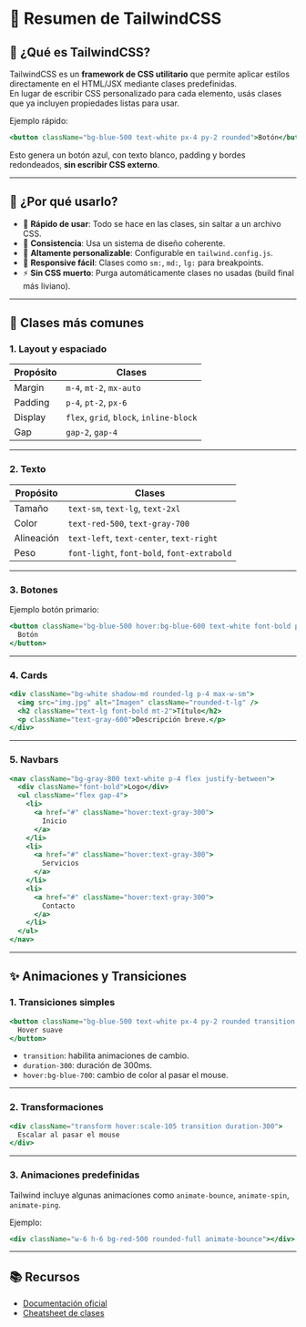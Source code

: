 # 📌 Resumen de TailwindCSS

## 📖 ¿Qué es TailwindCSS?

TailwindCSS es un **framework de CSS utilitario** que permite aplicar estilos directamente en el HTML/JSX mediante clases predefinidas.  
En lugar de escribir CSS personalizado para cada elemento, usás clases que ya incluyen propiedades listas para usar.

Ejemplo rápido:

```jsx
<button className="bg-blue-500 text-white px-4 py-2 rounded">Botón</button>
```

Esto genera un botón azul, con texto blanco, padding y bordes redondeados, **sin escribir CSS externo**.

---

## 🤔 ¿Por qué usarlo?

- 🚀 **Rápido de usar**: Todo se hace en las clases, sin saltar a un archivo CSS.
- 🎯 **Consistencia**: Usa un sistema de diseño coherente.
- 🎨 **Altamente personalizable**: Configurable en `tailwind.config.js`.
- 📱 **Responsive fácil**: Clases como `sm:`, `md:`, `lg:` para breakpoints.
- ⚡ **Sin CSS muerto**: Purga automáticamente clases no usadas (build final más liviano).

---

## 🎨 Clases más comunes

### **1. Layout y espaciado**

| Propósito | Clases                                  |
| --------- | --------------------------------------- |
| Margin    | `m-4`, `mt-2`, `mx-auto`                |
| Padding   | `p-4`, `pt-2`, `px-6`                   |
| Display   | `flex`, `grid`, `block`, `inline-block` |
| Gap       | `gap-2`, `gap-4`                        |

---

### **2. Texto**

| Propósito  | Clases                                      |
| ---------- | ------------------------------------------- |
| Tamaño     | `text-sm`, `text-lg`, `text-2xl`            |
| Color      | `text-red-500`, `text-gray-700`             |
| Alineación | `text-left`, `text-center`, `text-right`    |
| Peso       | `font-light`, `font-bold`, `font-extrabold` |

---

### **3. Botones**

Ejemplo botón primario:

```jsx
<button className="bg-blue-500 hover:bg-blue-600 text-white font-bold py-2 px-4 rounded">
  Botón
</button>
```

---

### **4. Cards**

```jsx
<div className="bg-white shadow-md rounded-lg p-4 max-w-sm">
  <img src="img.jpg" alt="Imagen" className="rounded-t-lg" />
  <h2 className="text-lg font-bold mt-2">Título</h2>
  <p className="text-gray-600">Descripción breve.</p>
</div>
```

---

### **5. Navbars**

```jsx
<nav className="bg-gray-800 text-white p-4 flex justify-between">
  <div className="font-bold">Logo</div>
  <ul className="flex gap-4">
    <li>
      <a href="#" className="hover:text-gray-300">
        Inicio
      </a>
    </li>
    <li>
      <a href="#" className="hover:text-gray-300">
        Servicios
      </a>
    </li>
    <li>
      <a href="#" className="hover:text-gray-300">
        Contacto
      </a>
    </li>
  </ul>
</nav>
```

---

## ✨ Animaciones y Transiciones

### **1. Transiciones simples**

```jsx
<button className="bg-blue-500 text-white px-4 py-2 rounded transition duration-300 hover:bg-blue-700">
  Hover suave
</button>
```

- `transition`: habilita animaciones de cambio.
- `duration-300`: duración de 300ms.
- `hover:bg-blue-700`: cambio de color al pasar el mouse.

---

### **2. Transformaciones**

```jsx
<div className="transform hover:scale-105 transition duration-300">
  Escalar al pasar el mouse
</div>
```

---

### **3. Animaciones predefinidas**

Tailwind incluye algunas animaciones como `animate-bounce`, `animate-spin`, `animate-ping`.

Ejemplo:

```jsx
<div className="w-6 h-6 bg-red-500 rounded-full animate-bounce"></div>
```

---

## 📚 Recursos

- [Documentación oficial](https://tailwindcss.com/docs)
- [Cheatsheet de clases](https://nerdcave.com/tailwind-cheat-sheet)
